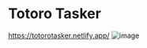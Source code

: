 # Totoro Tasker

https://totorotasker.netlify.app/
![image](https://github.com/luanasa/totoro-tasker/assets/38231334/64b307d6-0cd8-4e0c-a4a0-36059b20dba2)

